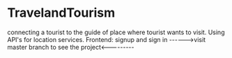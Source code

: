 # TravelandTourism
connecting a tourist to the guide of place where tourist wants to visit.
Using API's for location services.
Frontend: signup and sign in
------>visit master branch to see the project<---------
